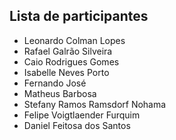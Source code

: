 ## Lista de participantes

- Leonardo Colman Lopes
- Rafael Galrão Silveira
- Caio Rodrigues Gomes
- Isabelle Neves Porto
- Fernando José
- Matheus Barbosa
- Stefany Ramos Ramsdorf Nohama
- Felipe Voigtlaender Furquim
- Daniel Feitosa dos Santos
